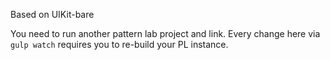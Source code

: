 Based on UIKit-bare

You need to run another pattern lab project and link.
Every change here via `gulp watch` requires you to re-build your PL instance.